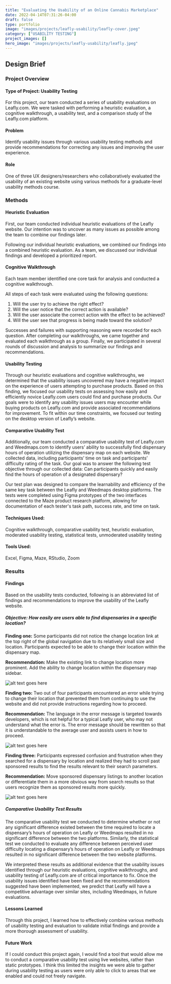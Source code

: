 ```yaml
---
title: "Evaluating the Usability of an Online Cannabis Marketplace"
date: 2022-04-14T07:31:26-04:00
draft: false
type: portfolio
image: "images/projects/leafly-usability/leafly-cover.jpeg"
category: ["USABILITY TESTING"]
project_images: []
hero_image: "images/projects/leafly-usability/leafly.jpeg"
---
```


## Design Brief

### Project Overview

#### Type of Project: Usability Testing

For this project, our team conducted a series of usability evaluations on Leafly.com. We were tasked with performing a heuristic evaluation, a cognitive walkthrough, a usability test, and a comparison study of the Leafly.com platform.

#### Problem

Identify usability issues through various usability testing methods and provide recommendations for correcting any issues and improving the user experience.

#### Role

One of three UX designers/researchers who collaboratively evaluated the usability of an existing website using various methods for a graduate-level usability methods course.

### Methods

#### Heuristic Evaluation

First, our team conducted individual heuristic evaluations of the Leafly website. Our intention was to uncover as many issues as possible among the team to combine our findings later.

Following our individual heuristic evaluations, we combined our findings into a combined heuristic evaluation. As a team, we discussed our individual findings and developed a prioritized report.

#### Cognitive Walkthrough

Each team member identified one core task for analysis and conducted a cognitive walkthrough.

All steps of each task were evaluated using the following questions:

1. Will the user try to achieve the right effect?
2. Will the user notice that the correct action is available?
3. Will the user associate the correct action with the effect to be achieved?
4. Will the user see that progress is being made toward the solution?

Successes and failures with supporting reasoning were recorded for each question. After completing our walkthroughs, we came together and evaluated each walkthrough as a group. Finally, we participated in several rounds of discussion and analysis to summarize our findings and recommendations.

#### Usability Testing

Through our heuristic evaluations and cognitive walkthroughs, we determined that the usability issues uncovered may have a negative impact on the experience of users attempting to purchase products. Based on this finding, we focused our usability tests on assessing how easily and efficiently novice Leafly.com users could find and purchase products. Our goals were to identify any usability issues users may encounter while buying products on Leafly.com and provide associated recommendations for improvement. To fit within our time constraints, we focused our testing on the desktop version of Leafly’s website.

#### Comparative Usability Test

Additionally, our team conducted a comparative usability test of Leafly.com and Weedmaps.com to identify users’ ability to successfully find dispensary hours of operation utilizing the dispensary map on each website. We collected data, including participants’ time on task and participants’ difficulty rating of the task. Our goal was to answer the following test objective through our collected data: Can participants quickly and easily find the hours of operation of a designated dispensary?

Our test plan was designed to compare the learnability and efficiency of the same key task between the Leafly and Weedmaps desktop platforms. The tests were completed using Figma prototypes of the two interfaces connected to the Maze product research platform, allowing for documentation of each tester's task path, success rate, and time on task.

#### Techniques Used:

Cognitive walkthrough, comparative usability test, heuristic evaluation, moderated usability testing, statistical tests, unmoderated usability testing

#### Tools Used:

Excel, Figma, Maze, RStudio, Zoom

### Results

#### Findings

Based on the usability tests conducted, following is an abbreviated list of findings and
recommendations to improve the usability of the Leafly website.

##### Objective: How easily are users able to find dispensaries in a specific location?

**Finding one:** Some participants did not notice the change location link at the top right of the global navigation due to its relatively small size and location. Participants expected to be able to change their location within the dispensary map.

**Recommendation:** Make the existing link to change location more prominent. Add the ability to change location within the dispensary map sidebar.

![alt text goes here](/images/projects/leafly-usability/finding-1.png "Note the current location change link in the upper right corner and the dispensary map sidebar menu on the left.")

**Finding two:** Two out of four participants encountered an error while trying to change their location that prevented them from continuing to use the website and did not provide instructions regarding how to proceed.

**Recommendation:** The language in the error message is targeted towards developers, which is not helpful for a typical Leafly user, who may not understand what the error is. The error message should be rewritten so that it is understandable to the average user and assists users in how to proceed.

![alt text goes here](/images/projects/leafly-usability/finding-2.png "The error two out of four participants encountered when changing their location.")

**Finding three:** Participants expressed confusion and frustration when they searched for a dispensary by location and realized they had to scroll past sponsored results to find the results relevant to their search parameters.

**Recommendation:** Move sponsored dispensary listings to another location or differentiate them in a more obvious way from search results so that users recognize them as sponsored results more quickly.

![alt text goes here](/images/projects/leafly-usability/finding-3.png "Sponsored dispensaries listings, shown above, can be confusing for users who don’t immediately recognize them as such.")

##### Comparative Usability Test Results

The comparative usability test we conducted to determine whether or not any significant difference existed between the time required to locate a dispensary’s hours of operation on Leafly or Weedmaps resulted in no significant difference between the two platforms. Similarly, the statistical test we conducted to evaluate any difference between perceived user difficulty locating a dispensary’s hours of operation on Leafly or Weedmaps resulted in no significant difference between the two website platforms.

We interpreted these results as additional evidence that the usability issues identified through our heuristic evaluations, cognitive walkthroughs, and usability testing of Leafly.com are of critical importance to fix. Once the usability issues identified have been fixed and the recommendations suggested have been implemented, we predict that Leafly will have a competitive advantage over similar sites, including Weedmaps, in future evaluations.

#### Lessons Learned

Through this project, I learned how to effectively combine various methods of usability testing and evaluation to validate initial findings and provide a more thorough assessment of usability.

#### Future Work

If I could conduct this project again, I would find a tool that would allow me to conduct a comparative usability test using live websites, rather than static prototypes. I think this limited the insights we were able to gather during usability testing as users were only able to click to areas that we enabled and could not freely navigate.
